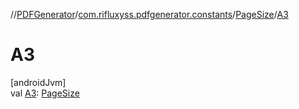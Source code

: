 //[PDFGenerator](../../../index.md)/[com.rifluxyss.pdfgenerator.constants](../index.md)/[PageSize](index.md)/[A3](-a3.md)

# A3

[androidJvm]\
val [A3](-a3.md): [PageSize](index.md)
